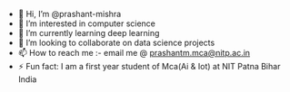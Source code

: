 - 👋 Hi, I’m @prashant-mishra
- 👀 I’m interested in computer science
- 🌱 I’m currently learning deep learning
- 💞️ I’m looking to collaborate on data science projects
- 📫 How to reach me :- email me @ prashantm.mca@nitp.ac.in
- ⚡ Fun fact: I am a first year student of Mca(Ai & Iot) at NIT Patna Bihar India

<!---
prashant-mishra-22/prashant-mishra-22 is a ✨ special ✨ repository because its `README.md` (this file) appears on your GitHub profile.
You can click the Preview link to take a look at your changes.
--->
